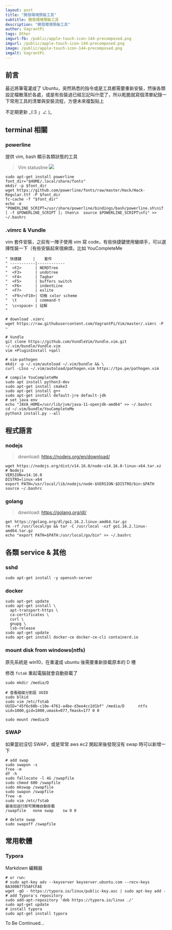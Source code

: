 ```yaml
---
layout: post
title: "開發環境預裝工具"
subtitle: 開發環境預裝工具
description: "開發環境預裝工具"
author: VagrantPi
tags: Other
imgurl-fb: /public/apple-touch-icon-144-precomposed.png
imgurl: /public/apple-touch-icon-144-precomposed.png
image: /public/apple-touch-icon-144-precomposed.png
imgalt: VagrantPi 
---
```


## 前言

最近將筆電灌成了 Ubuntu，突然熟悉的指令或是工具都需要重新安裝，然後各類設定檔散落於各處，或是有些裝過已經忘記叫什麼了，所以乾脆就寫個清單紀錄一下常用工具的清單與安裝流程，方便未來複製貼上

不定期更新 \_(:3 」∠ )\_

## terminal 相關

### powerline

提供 vim, bash 顯示各類狀態的工具

> Vim statusline
> ![](https://camo.githubusercontent.com/853e176b09fed9071a6e9c61040ecb96d900d087dd780dd6fb3704e51dd32ca6/68747470733a2f2f7261772e6769746875622e636f6d2f706f7765726c696e652f706f7765726c696e652f646576656c6f702f646f63732f736f757263652f5f7374617469632f696d672f706c2d6d6f64652d6e6f726d616c2e706e67)

```shell
sudo apt-get install powerline
font_dir="$HOME/.local/share/fonts"
mkdir -p $font_dir
wget https://github.com/powerline/fonts/raw/master/Hack/Hack-Regular.ttf -P $font_dir
fc-cache -f "$font_dir"
echo -e "POWERLINE_SCRIPT=/usr/share/powerline/bindings/bash/powerline.sh\nif [ -f $POWERLINE_SCRIPT ]; then\n  source $POWERLINE_SCRIPT\nfi" >> ~/.bashrc
```

### .vimrc & Vundle

vim 套件安裝，之前有一陣子使用 vim 寫 code，有些快捷鍵使用蠻順手，可以選擇性裝一下（有些安裝起來很麻煩，比如 YouCompleteMe

```
" 快捷鍵     |    套件
" -----------|------------
"  <F2>      | NERDTree
"  <F3>      | undotree
"  <F4>      | Tagbar 
"  <F5>      | buffers switch
"  <F6>      | indentLine
"  <F7>      | eslite
"  <F9>/<F10>| 切換 color scheme
"  \t        | command-t
"  \c<space> | 註解
"
```

```shell
# download .vimrc
wget https://raw.githubusercontent.com/VagrantPi/Vim/master/.vimrc -P ~

# Vundle
git clone https://github.com/VundleVim/Vundle.vim.git ~/.vim/bundle/Vundle.vim
vim +PluginInstall +qall

# vim-pathogen
mkdir -p ~/.vim/autoload ~/.vim/bundle && \
curl -LSso ~/.vim/autoload/pathogen.vim https://tpo.pe/pathogen.vim

# compile YouCompleteMe
sudo apt install python3-dev
sudo apt-get install cmake3
sudo apt-get install g++
sudo apt-get install default-jre default-jdk
# set java env
echo "JAVA_HOME=/usr/lib/jvm/java-11-openjdk-amd64" >> ~/.bashrc
cd ~/.vim/bundle/YouCompleteMe
python3 install.py --all
```

## 程式語言

### nodejs

> download: https://nodejs.org/en/download/

```shell
wget https://nodejs.org/dist/v14.16.0/node-v14.16.0-linux-x64.tar.xz
# Nodejs
VERSION=v14.16.0
DISTRO=linux-x64
export PATH=/usr/local/lib/nodejs/node-$VERSION-$DISTRO/bin:$PATH
source ~/.bashrc
```

### golang

> download: https://golang.org/dl/

```shell
get https://golang.org/dl/go1.16.2.linux-amd64.tar.gz
rm -rf /usr/local/go && tar -C /usr/local -xzf go1.16.2.linux-amd64.tar.gz
echo "export PATH=$PATH:/usr/local/go/bin" >> ~/.bashrc
```

## 各類 service & 其他

### sshd

```
sudo apt-get install -y openssh-server
```

### docker

```shell
sudo apt-get update
sudo apt-get install \
  apt-transport-https \
  ca-certificates \
  curl \
  gnupg \
  lsb-release
sudo apt-get update
sudo apt-get install docker-ce docker-ce-cli containerd.io
```

### mount disk from windows(ntfs)

原先系統是 win10，在重灌成 ubuntu 後需要重新掛載原本的 D 槽

修改 `fstab` 重起電腦就會自動掛載了

```shell
sudo mkdir /media/D 

# 查看磁碟分割區 UUID
sudo blkid
sudo vim /etc/fstab
UUID="45f6c60b-c10e-4761-a4be-d3ee4cc2d1bf" /media/D      ntfs    uid=1000,gid=1000,umask=077,fmask=177 0 0

sudo mount /media/D 
```

### SWAP


如果當初沒切 SWAP，或是常常 aws ec2 開起來後發現沒有 swap 時可以新增一下

```shell
# add swap
sudo swapon -s
free -m
df -h
sudo fallocate -l 4G /swapfile
sudo chmod 600 /swapfile
sudo mkswap /swapfile
sudo swapon /swapfile
free -m
sudo vim /etc/fstab
最後加這行即可開機自動掛載
/swapfile   none swap    sw 0 0

# delete swap
sudo swapoff /swapfile
```

## 常用軟體

### Typora

Markdown 編輯器

```shell
# or run:
# sudo apt-key adv --keyserver keyserver.ubuntu.com --recv-keys BA300B7755AFCFAE
wget -qO - https://typora.io/linux/public-key.asc | sudo apt-key add -
# add Typora's repository
sudo add-apt-repository 'deb https://typora.io/linux ./'
sudo apt-get update
# install typora
sudo apt-get install typora
```

To Be Continued...